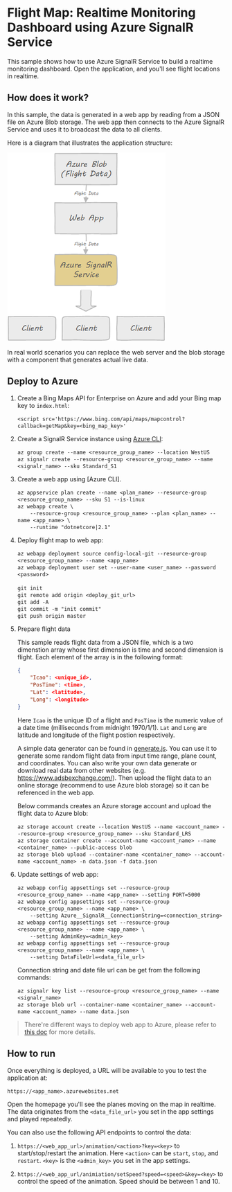 # Flight Map: Realtime Monitoring Dashboard using Azure SignalR Service

This sample shows how to use Azure SignalR Service to build a realtime monitoring dashboard. Open the application, and you'll see flight locations in realtime.



## How does it work?

In this sample, the data is generated in a web app by reading from a JSON file on Azure Blob storage. The web app then connects to the Azure SignalR Service and uses it to broadcast the data to all clients.

Here is a diagram that illustrates the application structure:

![flightmap](./images/flightmap.png)

In real world scenarios you can replace the web server and the blob storage with a component that generates actual live data.

## Deploy to Azure

1. Create a Bing Maps API for Enterprise on Azure and add your Bing map key to `index.html`:

    ```
    <script src='https://www.bing.com/api/maps/mapcontrol?callback=getMap&key=<bing_map_key>'
    ```

1.  Create a SignalR Service instance using [Azure CLI](https://docs.microsoft.com/en-us/cli/azure/install-azure-cli?view=azure-cli-latest):

    ```
    az group create --name <resource_group_name> --location WestUS
    az signalr create --resource-group <resource_group_name> --name <signalr_name> --sku Standard_S1
    ```

1.  Create a web app using [Azure CLI].

    ```
    az appservice plan create --name <plan_name> --resource-group <resource_group_name> --sku S1 --is-linux
    az webapp create \
        --resource-group <resource_group_name> --plan <plan_name> --name <app_name> \
        --runtime "dotnetcore|2.1"
    ```

1.  Deploy flight map to web app:

    ```
    az webapp deployment source config-local-git --resource-group <resource_group_name> --name <app_name>
    az webapp deployment user set --user-name <user_name> --password <password>

    git init
    git remote add origin <deploy_git_url>
    git add -A
    git commit -m "init commit"
    git push origin master
    ```

1.  Prepare flight data

    This sample reads flight data from a JSON file, which is a two dimenstion array whose first dimension is time and second dimension is flight. Each element of the array is in the following format:

    ```json
    {
        "Icao": <unique_id>,
        "PosTime": <time>,
        "Lat": <latitude>,
        "Long": <longitude>
    }
    ```

    Here `Icao` is the unique ID of a flight and `PosTime` is the numeric value of a date time (milliseconds from midnight 1970/1/1).
    `Lat` and `Long` are latitude and longitude of the flight postion respectively.

    A simple data generator can be found in [generate.js](data/generate.js). You can use it to generate some random flight data from input time range, plane count, and coordinates. You can also write your own data generate or download real data from other websites (e.g. https://www.adsbexchange.com/). Then upload the flight data to an online storage (recommend to use Azure blob storage) so it can be referenced in the web app.

    Below commands creates an Azure storage account and upload the flight data to Azure blob:

    ```
    az storage account create --location WestUS --name <account_name> --resource-group <resource_group_name> --sku Standard_LRS
    az storage container create --account-name <account_name> --name <container_name> --public-access blob
    az storage blob upload --container-name <container_name> --account-name <account_name> -n data.json -f data.json
    ```

1.  Update settings of web app:

    ```
    az webapp config appsettings set --resource-group <resource_group_name> --name <app_name> --setting PORT=5000
    az webapp config appsettings set --resource-group <resource_group_name> --name <app_name> \
        --setting Azure__SignalR__ConnectionString=<connection_string>
    az webapp config appsettings set --resource-group <resource_group_name> --name <app_name> \
        --setting AdminKey=<admin_key>
    az webapp config appsettings set --resource-group <resource_group_name> --name <app_name> \
        --setting DataFileUrl=<data_file_url>
    ```

    Connection string and date file url can be get from the following commands:

    ```
    az signalr key list --resource-group <resource_group_name> --name <signalr_name>
    az storage blob url --container-name <container_name> --account-name <account_name> --name data.json
    ```

> There're different ways to deploy web app to Azure, please refer to [this doc](../../docs/azure-integration.md) for more details.

## How to run

Once everything is deployed, a URL will be available to you to test the application at:

    https://<app_name>.azurewebsites.net 

Open the homepage you'll see the planes moving on the map in realtime. The data originates from the `<data_file_url>` you set in the app settings and played repeatedly.

You can also use the following API endpoints to control the data:

1. `https://<web_app_url>/animation/<action>?key=<key>` to start/stop/restart the animation. Here `<action>` can be `start`, `stop`, and `restart`. `<key>` is the `<admin_key>` you set in the app settings.

2. `https://<web_app_url/animiation/setSpeed?speed=<speed>&key=<key>` to control the speed of the animation. Speed should be between 1 and 10.
